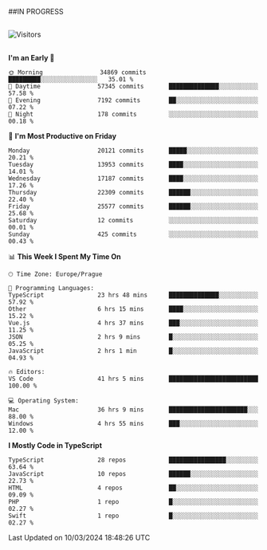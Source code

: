 ##IN PROGRESS
##
![Visitors](https://komarev.com/ghpvc/?username=petrbui&style=for-the-badge&label=Visitors+👀)



##
<!--
[![My GitHub stats](https://github-readme-stats.vercel.app/api?username=petrbui&theme=github_dark)](https://github.com/anuraghazra/github-readme-stats)

[![My wakatime stats](https://github-readme-stats.vercel.app/api/wakatime?username=petrbui&theme=github_dark)](https://github.com/anuraghazra/github-readme-stats)
-->
<!--START_SECTION:waka-->
**I'm an Early 🐤** 

```text
🌞 Morning                34869 commits       █████████░░░░░░░░░░░░░░░░   35.01 % 
🌆 Daytime                57345 commits       ██████████████░░░░░░░░░░░   57.58 % 
🌃 Evening                7192 commits        ██░░░░░░░░░░░░░░░░░░░░░░░   07.22 % 
🌙 Night                  178 commits         ░░░░░░░░░░░░░░░░░░░░░░░░░   00.18 % 
```
📅 **I'm Most Productive on Friday** 

```text
Monday                   20121 commits       █████░░░░░░░░░░░░░░░░░░░░   20.21 % 
Tuesday                  13953 commits       ████░░░░░░░░░░░░░░░░░░░░░   14.01 % 
Wednesday                17187 commits       ████░░░░░░░░░░░░░░░░░░░░░   17.26 % 
Thursday                 22309 commits       ██████░░░░░░░░░░░░░░░░░░░   22.40 % 
Friday                   25577 commits       ██████░░░░░░░░░░░░░░░░░░░   25.68 % 
Saturday                 12 commits          ░░░░░░░░░░░░░░░░░░░░░░░░░   00.01 % 
Sunday                   425 commits         ░░░░░░░░░░░░░░░░░░░░░░░░░   00.43 % 
```


📊 **This Week I Spent My Time On** 

```text
🕑︎ Time Zone: Europe/Prague

💬 Programming Languages: 
TypeScript               23 hrs 48 mins      ██████████████░░░░░░░░░░░   57.92 % 
Other                    6 hrs 15 mins       ████░░░░░░░░░░░░░░░░░░░░░   15.22 % 
Vue.js                   4 hrs 37 mins       ███░░░░░░░░░░░░░░░░░░░░░░   11.25 % 
JSON                     2 hrs 9 mins        █░░░░░░░░░░░░░░░░░░░░░░░░   05.25 % 
JavaScript               2 hrs 1 min         █░░░░░░░░░░░░░░░░░░░░░░░░   04.93 % 

🔥 Editors: 
VS Code                  41 hrs 5 mins       █████████████████████████   100.00 % 

💻 Operating System: 
Mac                      36 hrs 9 mins       ██████████████████████░░░   88.00 % 
Windows                  4 hrs 55 mins       ███░░░░░░░░░░░░░░░░░░░░░░   12.00 % 
```

**I Mostly Code in TypeScript** 

```text
TypeScript               28 repos            ████████████████░░░░░░░░░   63.64 % 
JavaScript               10 repos            ██████░░░░░░░░░░░░░░░░░░░   22.73 % 
HTML                     4 repos             ██░░░░░░░░░░░░░░░░░░░░░░░   09.09 % 
PHP                      1 repo              █░░░░░░░░░░░░░░░░░░░░░░░░   02.27 % 
Swift                    1 repo              █░░░░░░░░░░░░░░░░░░░░░░░░   02.27 % 
```




 Last Updated on 10/03/2024 18:48:26 UTC
<!--END_SECTION:waka-->
